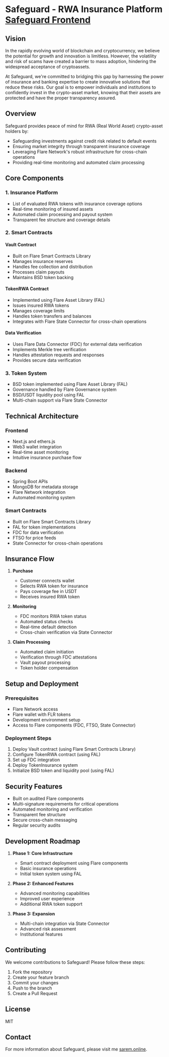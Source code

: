 # Safeguard - RWA Insurance Platform [Safeguard Frontend](https://safeguard.sarem.online/)

## Vision

In the rapidly evolving world of blockchain and cryptocurrency, we believe the potential for growth and innovation is limitless. However, the volatility and risk of scams have created a barrier to mass adoption, hindering the widespread acceptance of cryptoassets.

At Safeguard, we're committed to bridging this gap by harnessing the power of insurance and banking expertise to create innovative solutions that reduce these risks. Our goal is to empower individuals and institutions to confidently invest in the crypto-asset market, knowing that their assets are protected and have the proper transparency assured.

## Overview

Safeguard provides peace of mind for RWA (Real World Asset) crypto-asset holders by:
- Safeguarding investments against credit risk related to default events
- Ensuring market integrity through transparent insurance coverage
- Leveraging Flare Network's robust infrastructure for cross-chain operations
- Providing real-time monitoring and automated claim processing

## Core Components

### 1. Insurance Platform
- List of evaluated RWA tokens with insurance coverage options
- Real-time monitoring of insured assets
- Automated claim processing and payout system
- Transparent fee structure and coverage details

### 2. Smart Contracts

#### Vault Contract
- Built on Flare Smart Contracts Library
- Manages insurance reserves
- Handles fee collection and distribution
- Processes claim payouts
- Maintains BSD token backing

#### TokenRWA Contract
- Implemented using Flare Asset Library (FAL)
- Issues insured RWA tokens
- Manages coverage limits
- Handles token transfers and balances
- Integrates with Flare State Connector for cross-chain operations

#### Data Verification
- Uses Flare Data Connector (FDC) for external data verification
- Implements Merkle tree verification
- Handles attestation requests and responses
- Provides secure data verification

### 3. Token System
- BSD token implemented using Flare Asset Library (FAL)
- Governance handled by Flare Governance system
- BSD/USDT liquidity pool using FAL
- Multi-chain support via Flare State Connector

## Technical Architecture

### Frontend
- Next.js and ethers.js
- Web3 wallet integration
- Real-time asset monitoring
- Intuitive insurance purchase flow

### Backend
- Spring Boot APIs
- MongoDB for metadata storage
- Flare Network integration
- Automated monitoring system

### Smart Contracts
- Built on Flare Smart Contracts Library
- FAL for token implementations
- FDC for data verification
- FTSO for price feeds
- State Connector for cross-chain operations

## Insurance Flow

1. **Purchase**
   - Customer connects wallet
   - Selects RWA token for insurance
   - Pays coverage fee in USDT
   - Receives insured RWA token

2. **Monitoring**
   - FDC monitors RWA token status
   - Automated status checks
   - Real-time default detection
   - Cross-chain verification via State Connector

3. **Claim Processing**
   - Automated claim initiation
   - Verification through FDC attestations
   - Vault payout processing
   - Token holder compensation

## Setup and Deployment

### Prerequisites
- Flare Network access
- Flare wallet with FLR tokens
- Development environment setup
- Access to Flare components (FDC, FTSO, State Connector)

### Deployment Steps
1. Deploy Vault contract (using Flare Smart Contracts Library)
2. Configure TokenRWA contract (using FAL)
3. Set up FDC integration
4. Deploy TokenInsurance system
5. Initialize BSD token and liquidity pool (using FAL)

## Security Features

- Built on audited Flare components
- Multi-signature requirements for critical operations
- Automated monitoring and verification
- Transparent fee structure
- Secure cross-chain messaging
- Regular security audits

## Development Roadmap

1. **Phase 1: Core Infrastructure**
   - Smart contract deployment using Flare components
   - Basic insurance operations
   - Initial token system using FAL

2. **Phase 2: Enhanced Features**
   - Advanced monitoring capabilities
   - Improved user experience
   - Additional RWA token support

3. **Phase 3: Expansion**
   - Multi-chain integration via State Connector
   - Advanced risk assessment
   - Institutional features

## Contributing

We welcome contributions to Safeguard! Please follow these steps:
1. Fork the repository
2. Create your feature branch
3. Commit your changes
4. Push to the branch
5. Create a Pull Request

## License

MIT

## Contact

For more information about Safeguard, please visit me [sarem.online](https://sarem.online/).